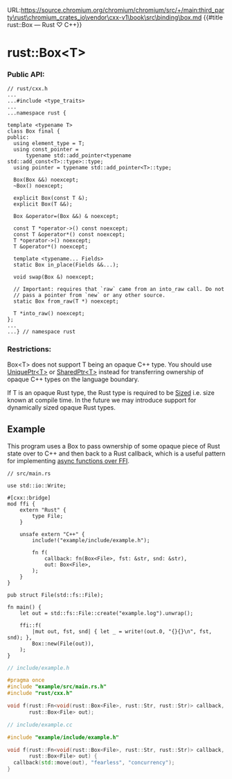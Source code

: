 URL:https://source.chromium.org/chromium/chromium/src/+/main:third_party\rust\chromium_crates_io\vendor\cxx-v1\book\src\binding\box.md
{{#title rust::Box<T> — Rust ♡ C++}}
# rust::Box\<T\>

### Public API:

```cpp,hidelines=...
// rust/cxx.h
...
...#include <type_traits>
...
...namespace rust {

template <typename T>
class Box final {
public:
  using element_type = T;
  using const_pointer =
      typename std::add_pointer<typename std::add_const<T>::type>::type;
  using pointer = typename std::add_pointer<T>::type;

  Box(Box &&) noexcept;
  ~Box() noexcept;

  explicit Box(const T &);
  explicit Box(T &&);

  Box &operator=(Box &&) & noexcept;

  const T *operator->() const noexcept;
  const T &operator*() const noexcept;
  T *operator->() noexcept;
  T &operator*() noexcept;

  template <typename... Fields>
  static Box in_place(Fields &&...);

  void swap(Box &) noexcept;

  // Important: requires that `raw` came from an into_raw call. Do not
  // pass a pointer from `new` or any other source.
  static Box from_raw(T *) noexcept;

  T *into_raw() noexcept;
};
...
...} // namespace rust
```

### Restrictions:

Box\<T\> does not support T being an opaque C++ type. You should use
[UniquePtr\<T\>](uniqueptr.md) or [SharedPtr\<T\>](sharedptr.md) instead for
transferring ownership of opaque C++ types on the language boundary.

If T is an opaque Rust type, the Rust type is required to be [Sized] i.e. size
known at compile time. In the future we may introduce support for dynamically
sized opaque Rust types.

[Sized]: https://doc.rust-lang.org/std/marker/trait.Sized.html

## Example

This program uses a Box to pass ownership of some opaque piece of Rust state
over to C++ and then back to a Rust callback, which is a useful pattern for
implementing [async functions over FFI](../async.md).

```rust,noplayground
// src/main.rs

use std::io::Write;

#[cxx::bridge]
mod ffi {
    extern "Rust" {
        type File;
    }

    unsafe extern "C++" {
        include!("example/include/example.h");

        fn f(
            callback: fn(Box<File>, fst: &str, snd: &str),
            out: Box<File>,
        );
    }
}

pub struct File(std::fs::File);

fn main() {
    let out = std::fs::File::create("example.log").unwrap();

    ffi::f(
        |mut out, fst, snd| { let _ = write!(out.0, "{}{}\n", fst, snd); },
        Box::new(File(out)),
    );
}
```

```cpp
// include/example.h

#pragma once
#include "example/src/main.rs.h"
#include "rust/cxx.h"

void f(rust::Fn<void(rust::Box<File>, rust::Str, rust::Str)> callback,
       rust::Box<File> out);
```

```cpp
// include/example.cc

#include "example/include/example.h"

void f(rust::Fn<void(rust::Box<File>, rust::Str, rust::Str)> callback,
       rust::Box<File> out) {
  callback(std::move(out), "fearless", "concurrency");
}
```
